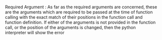 Required Argument : As far as the required arguments 
are concerned, these are the arguments which are 
required to be passed at the time of function calling with 
the exact match of their positions in the function call and 
function definition. If either of the arguments is not 
provided in the function call, or the position of the 
arguments is changed, then the python interpreter will 
show the error
